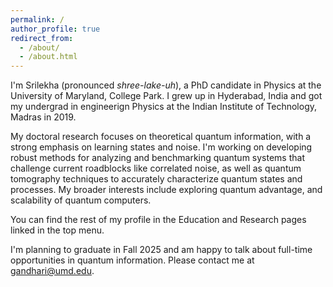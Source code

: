 ```yaml
---
permalink: /
author_profile: true
redirect_from:
  - /about/
  - /about.html
---
```


I'm Srilekha (pronounced _shree-lake-uh_), a PhD candidate in Physics at the University of Maryland, College Park. I grew up in Hyderabad, India and got my undergrad in engineerign Physics at the Indian Institute of Technology, Madras in 2019.

My doctoral research focuses on theoretical quantum information, with a strong emphasis on learning states and noise. I'm working on developing robust methods for analyzing and benchmarking quantum systems that challenge current roadblocks like correlated noise, as well as quantum tomography techniques to accurately characterize quantum states and processes. My broader interests include exploring quantum advantage, and scalability of quantum computers.

You can find the rest of my profile in the Education and Research pages linked in the top menu.

I'm planning to graduate in Fall 2025 and am happy to talk about full-time opportunities in quantum information. Please contact me at [gandhari@umd.edu](mailto:gandhari@umd.edu).
